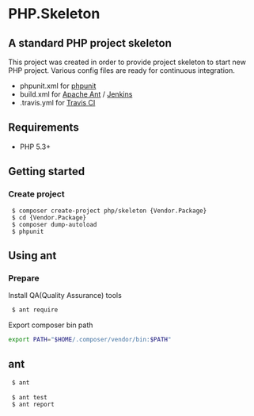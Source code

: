 PHP.Skeleton
=======
A standard PHP project skeleton
---------------------------------------------
This project was created in order to provide project skeleton to start new PHP project.
Various config files are ready for continuous integration.

 * phpunit.xml for [phpunit](http://phpunit.de/manual/current/en/index.html)
 * build.xml for [Apache Ant](http://ant.apache.org/) / [Jenkins](http://jenkins-ci.org/)
 * .travis.yml for [Travis CI](https://travis-ci.org/)

Requirements
------------
 * PHP 5.3+

Getting started
---------------

### Create project
```
 $ composer create-project php/skeleton {Vendor.Package}
 $ cd {Vendor.Package}
 $ composer dump-autoload
 $ phpunit
```


Using ant
---------

### Prepare

Install QA(Quality Assurance) tools
```bash
 $ ant require
```
Export composer bin path 
```bash
export PATH="$HOME/.composer/vendor/bin:$PATH"
```

## ant
```bash
 $ ant
 
 $ ant test
 $ ant report
```
